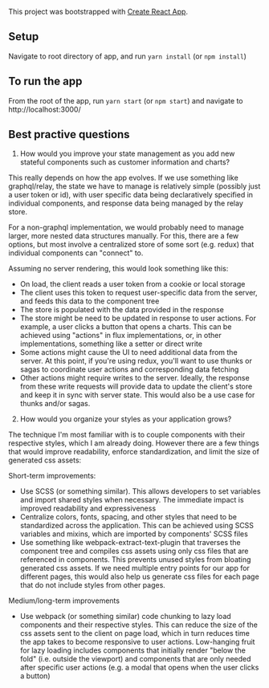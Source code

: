 This project was bootstrapped with [Create React App](https://github.com/facebook/create-react-app).

## Setup

Navigate to root directory of app, and run `yarn install` (or `npm install`)

## To run the app

From the root of the app, run `yarn start` (or `npm start`) and navigate to http://localhost:3000/

## Best practive questions

1. How would you improve your state management as you add new stateful components such as customer
information and charts?

This really depends on how the app evolves. If we use something like graphql/relay, the state we have to manage is relatively simple (possibly just a user token or id), with user specific data being declaratively specified in individual components, and response data being managed by the relay store.

For a non-graphql implementation, we would probably need to manage larger, more nested data structures manually. For this, there are a few
options, but most involve a centralized store of some sort (e.g. redux) that individual components can "connect" to.

Assuming no server rendering, this would look something like this:
- On load, the client reads a user token from a cookie or local storage
- The client uses this token to request user-specific data from the server, and feeds this data to the component tree
- The store is populated with the data provided in the response
- The store might be need to be updated in response to user actions. For example, a user clicks a button that opens a charts. This can be achieved using "actions" in flux implementations, or, in other implementations, something like a setter or direct write
- Some actions might cause the UI to need additional data from the server. At this point, if you're using redux, you'll want to use thunks or sagas to coordinate user actions and corresponding data fetching
- Other actions might require writes to the server. Ideally, the response from these write requests will provide data to update the client's store and keep it in sync with server state. This would also be a use case for thunks and/or sagas.

2. How would you organize your styles as your application grows?

The technique I'm most familiar with is to couple components with their respective styles, which I am already doing. However there are a few things that would improve readability, enforce standardization, and limit the size of generated css assets:

Short-term improvements:
- Use SCSS (or something similar). This allows developers to set variables and import shared styles when necessary. The immediate impact is improved readability and expressiveness
- Centralize colors, fonts, spacing, and other styles that need to be standardized across the application. This can be achieved using SCSS variables and mixins, which are imported by components' SCSS files
- Use something like webpack-extract-text-plugin that traverses the component tree and compiles css assets using only css files that are referenced in components. This prevents unused styles from bloating generated css assets. If we need multiple entry points for our app for different pages, this would also help us generate css files for each page that do not include styles from other pages.

Medium/long-term improvements
- Use webpack (or something similar) code chunking to lazy load components and their respective styles. This can reduce the size of the css assets sent to the client on page load, which in turn reduces time the app takes to become responsive to user actions. Low-hanging fruit for lazy loading includes components that initially render "below the fold" (i.e. outside the viewport) and components that are only needed after specific user actions (e.g. a modal that opens when the user clicks a button)
